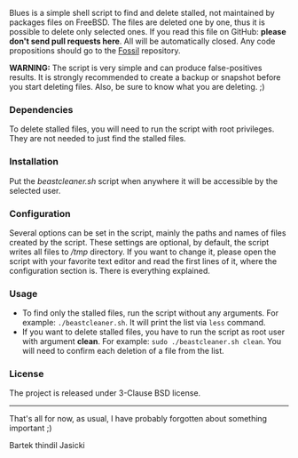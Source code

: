 Blues is a simple shell script to find and delete stalled, not maintained by
packages files on FreeBSD. The files are deleted one by one, thus it is
possible to delete only selected ones. If you read this file on GitHub:
**please don't send pull requests here**. All will be automatically closed.
Any code propositions should go to the [Fossil](https://www.laeran.pl/repositories/beastcleaner) repository.

**WARNING:** The script is very simple and can produce false-positives results.
It is strongly recommended to create a backup or snapshot before you start
deleting files. Also, be sure to know what you are deleting. ;)

### Dependencies

To delete stalled files, you will need to run the script with root privileges.
They are not needed to just find the stalled files.

### Installation

Put the *beastcleaner.sh* script when anywhere it will be accessible by the
selected user.

### Configuration

Several options can be set in the script, mainly the paths and names of files
created by the script. These settings are optional, by default, the script
writes all files to */tmp* directory. If you want to change it, please open
the script with your favorite text editor and read the first lines of it,
where the configuration section is. There is everything explained.

### Usage

* To find only the stalled files, run the script without any arguments. For
  example: `./beastcleaner.sh`. It will print the list via `less` command.
* If you want to delete stalled files, you have to run the script as root
  user with argument **clean**. For example: `sudo ./beastcleaner.sh clean`.
  You will need to confirm each deletion of a file from the list.

### License

The project is released under 3-Clause BSD license.

---
That's all for now, as usual, I have probably forgotten about something important ;)

Bartek thindil Jasicki
